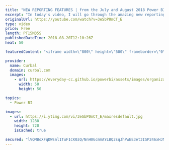 ```yaml
---
title: "NEW REPORTING FEATURES | from the July and August 2018 Power BI updates"
excerpt: "In today's video, I will go through the amazing new reporting features released by the Power BI team, in the July and August 2018 Power BI update.  If you have been in vacation as I have, then this summary will get you up-to-date in no time :)  Here is an overview: Wallpapper Export to PDF New headers"
originalUrl: https://youtube.com/watch?v=3eSbP0mCT_E
type: video
price: Free
length: PT15M35S
publishedDateTime: 2018-08-20T12:10:26Z
heat: 50

featuredContent: "<iframe width=\"800\" height=\"500\" frameborder=\"0\" src=\"https://www.youtube.com/embed/3eSbP0mCT_E\" allow=\"accelerometer; autoplay; encrypted-media; gyroscope; picture-in-picture\" allowfullscreen></iframe>"

provider:
  name: Curbal
  domain: curbal.com
  images:
    - url: https://everyday-cc.github.io/powerbi/assets/images/organizations/curbal.com-50x50.jpg
      width: 50
      height: 50

topics:
  - Power BI

images:
  - url: https://i.ytimg.com/vi/3eSbP0mCT_E/maxresdefault.jpg
    width: 1280
    height: 720
    isCached: true

secured: "lVQMBoXFqDWsnl1TuF1CK0zQ/NnH0GcmmAYLBQ2sqJhPwEE3et3ISP246xHJMHC8/Z6cUgAAFH6i7zswcPiXXF5prSZH8ortVYh1ffGyOp6n8DDcYB/02rNFiyILPkBqt2bzrbAwAxaCLVSU34/usXyJo/nmoa7Ul48y/Nzo/b1K4tlHnh6fgd2DU/zSof5MWLxA+IAf/mLyiDJWzHY1n5s1JiBXvTSKZOLRKosp9GNiaIlGEz+AR0uaDLaGDXxpS1NzsSox2J8Ekq95Wx9mDiydrpSuleIiVy5kQSUMUz6yqhWf95Qr1cs2g4v5i49qRLJZAp/rB9AI1MwYiTFyFpfWOTroSDV8emq3RpNHXkygAUph2f0+RAV0OdOFbkZk3MJ2Fb0ArL38dmKUO+upxVOZoeXpXqtEoruQ0J2un04=;y21fKrfR76+DpUr0VXVioQ=="
---
```


